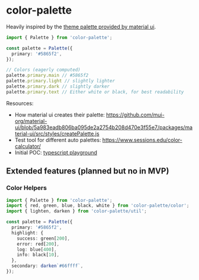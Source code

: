 # color-palette

Heavily inspired by the [theme palette provided by material ui](https://material-ui.com/customization/palette/).

```ts
import { Palette } from 'color-palette';

const palette = Palette({
  primary: '#5865f2',
});

// Colors (eagerly computed)
palette.primary.main // #5865f2
palette.primary.light // slightly lighter
palette.primary.dark // slightly darker
palette.primary.text // Either white or black, for best readability
```

Resources: 

* How material ui creates their palette: https://github.com/mui-org/material-ui/blob/5a983eadb806ba095de2a2754b208d470e3f55e7/packages/material-ui/src/styles/createPalette.js
* Test tool for different auto palettes: https://www.sessions.edu/color-calculator/
* Initial POC: [typescript playground](https://www.typescriptlang.org/play?#code/C4TwDgpgBAkgCgQwDYWMCAVCBbMSHpQC8UA3lANoDWUAlgHZQDOwATgwOYC6AXM25ygAfWIhRpMOPAWgBfAFDzQkWAGEA9knWsAygHcCAYwAWxMvKiWo2BAz4t29DgG4LVpLQ7Hg9gU9dWUAAmCKxUvo4ubpboAB4+-JGuCkrg0PDIqOgAPBhQEPEQ9EFMopkSWLj46AB8ZqTRlDQMUFQQIOoAZlAYvD3UXPmFxaUZ4uiV0oSNgQD8ZeMQuQM1M1Z8MBpaugbAJsmKhur0LFAcRRCsMlva+kamJAAUAEYITBA3rBGcAJQbn3c9g86o8GoEbHYoK93p8ADSNDxeBLQj6abTwwIhMJ8FFwxpxZFvVHbeGyH6ueRHE7AKBiLLQEi5IboEYLemTaoQGqPdBVGR8DB-NkSXJ1IirQIAeWeACsIIZgAA6IoCCBMHlSTk-RWsCBBACuhggj0euqYsKaFoAblwfsQQWDAlZFS6zRinZYBnxlBAulArcQiCQAOQOTjBqDzc70S7XNE7e6PK12vh0iRJn7uyxki2kMlQN7CnIYGoUqmnMDlQgkNPoUGNMDsGysEB8YMAYgAzJ2ACw9oJBYNZqDGTzGRHePiOj2N2jN1tQDsDzqdACsq6HjQUZLLxyYmggiq0HEelcW5PkQA)

## Extended features (planned but no in MVP)

### Color Helpers

```ts
import { Palette } from 'color-palette';
import { red, green, blue, black, white } from 'color-palette/color';
import { lighten, darken } from 'color-palette/util';

const palette = Palette({
  primary: '#5865f2',
  highlight: {
    success: green[200],
    error: red[200],
    log: blue[400],
    info: black[10],
  },
  secondary: darken`#66ffff`,
});
```

